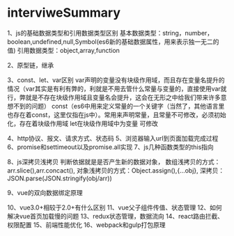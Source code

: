 # interviweSummary
1、js的基础数据类型和引用数据类型区别
   基本数据类型：string，number，boolean,undefined,null,Symbol(es6新的基础数据属性，用来表示独一无二的值)
   引用数据类型：object,array,function  
   
2、原型链，继承
   
3、const、let、var区别
   var声明的变量没有块级作用域，而且存在变量名提升的情况（var其实是有利有弊的，利就是不用去管什么常量与变量的，直接使用var就行，弊就是不存在块级作用域且变量名会提升，这会在无形之中给我们带来许多意想不到的问题）
   const（es6中用来定义常量的一个关键字（当然了，其他语言里也存在着const，这里仅指在js中）。常用来声明常量，且常量不可修改，必须初始化，存在着块级作用域 let在块级作用域中为变量 可修改
   
4、http协议、报文、请求方式、状态码
5、浏览器输入url到页面加载完成过程
6、promise和settimeout以及promise.all实现
7、js几种函数类型的this指向

8、js深拷贝浅拷贝
   判断依据就是是否产生新的数据对象，
   数组浅拷贝的方式：arr.slice(),arr.concact(),
   对象浅拷贝的方式：Object.assign(),{...obj},
   深拷贝：JSON.parse(JSON.stringify(obj/arr))
   
9、vue的双向数据绑定原理

10、vue3.0+相较于2.0+有什么区别
11、vue父子组件传值、状态管理
12、如何解决vue首页加载慢的问题
13、redux状态管理，数据流向
14、react路由拦截、权限配置
15、前端性能优化
16、webpack和gulp打包原理
